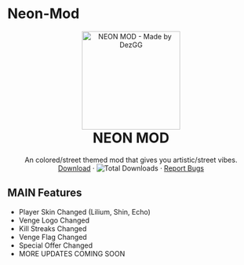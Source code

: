 # Neon-Mod
<p align="center" style="margin-bottom: 0px !important;">
  <img width="200" src="https://pasteboard.co/K08jAPM.png"  alt="NEON MOD - Made by DezGG" align="center">
</p>

<h1 align="center" style="margin-top: 0px;">NEON MOD</h1>

 <p align="center">
    An colored/street themed mod that gives you artistic/street vibes.
    <br />
    <a href="https://github.com/KruzShady/vWeeb/releases/latest/download/vWeeb.zip">Download</a>
    ·
    <img alt="Total Downloads" src="https://img.shields.io/github/downloads/dezgg/Neon-Mod/total?label=Downloads">
    ·
    <a href="https://github.com/DezGG/Neon-Mod/issues">Report Bugs</a>
  </p>
</p>

## MAIN Features
- Player Skin Changed (Lilium, Shin, Echo)
- Venge Logo Changed
- Kill Streaks Changed
- Venge Flag Changed
- Special Offer Changed
- MORE UPDATES COMING SOON
